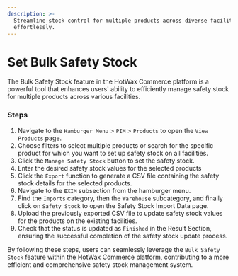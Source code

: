 ```yaml
---
description: >-
  Streamline stock control for multiple products across diverse facilities
  effortlessly.
---
```


# Set Bulk Safety Stock

The Bulk Safety Stock feature in the HotWax Commerce platform is a powerful tool that enhances users' ability to efficiently manage safety stock for multiple products across various facilities.

### Steps

1. Navigate to the `Hamburger Menu` > `PIM` > `Products` to open the `View Products` page.
2. Choose filters to select multiple products or search for the specific product for which you want to set up safety stock on all facilities.
3. Click the `Manage Safety Stock` button to set the safety stock.
4. Enter the desired safety stock values for the selected products
5. Click the `Export` function to generate a CSV file containing the safety stock details for the selected products.
6. Navigate to the `EXIM` subsection from the hamburger menu.
7. Find the `Imports` category, then the `Warehouse` subcategory, and finally click on `Safety Stock` to open the Safety Stock Import Data page.
8. Upload the previously exported CSV file to update safety stock values for the products on the existing facilities.
9. Check that the status is updated as `Finished` in the Result Section, ensuring the successful completion of the safety stock update process.

By following these steps, users can seamlessly leverage the `Bulk Safety Stock` feature within the HotWax Commerce platform, contributing to a more efficient and comprehensive safety stock management system.
